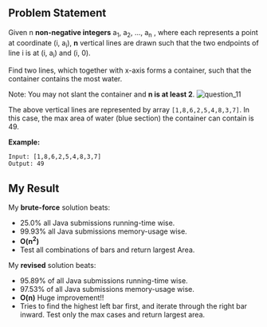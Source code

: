 ## Problem Statement

Given n __non-negative integers__ a<sub>1</sub>, a<sub>2</sub>, ..., a<sub>n</sub> , where each represents a point at coordinate (i, a<sub>i</sub>), __n__ vertical lines are drawn such that the two endpoints of line i is at (i, a<sub>i</sub>) and (i, 0).

Find two lines, which together with x-axis forms a container, such that the container contains the most water.

Note: You may not slant the container and __n is at least 2__.
![question_11](https://user-images.githubusercontent.com/50902696/59000222-c0d57600-87c6-11e9-92a0-00a0bfa1b95b.jpg)
 
The above vertical lines are represented by array ```[1,8,6,2,5,4,8,3,7]```. 
In this case, the max area of water (blue section) the container can contain is 49.

__Example:__
```
Input: [1,8,6,2,5,4,8,3,7]
Output: 49
```
## My Result
My **brute-force** solution beats:
* 25.0% all Java submissions running-time wise.
* 99.93% all Java submissions memory-usage wise.
* __O(n<sup>2</sup>)__
* Test all combinations of bars and return largest Area.

My **revised** solution beats:
* 95.89% of all Java submissions running-time wise.
* 97.53% of all Java submissions memory-usage wise.
* __O(n)__ Huge improvement!! 
* Tries to find the highest left bar first, and iterate through the right bar inward. Test only the max cases and return largest area.
